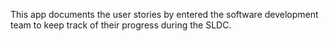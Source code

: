 This app documents the user stories by entered the software development team to keep track of their progress during the SLDC.
